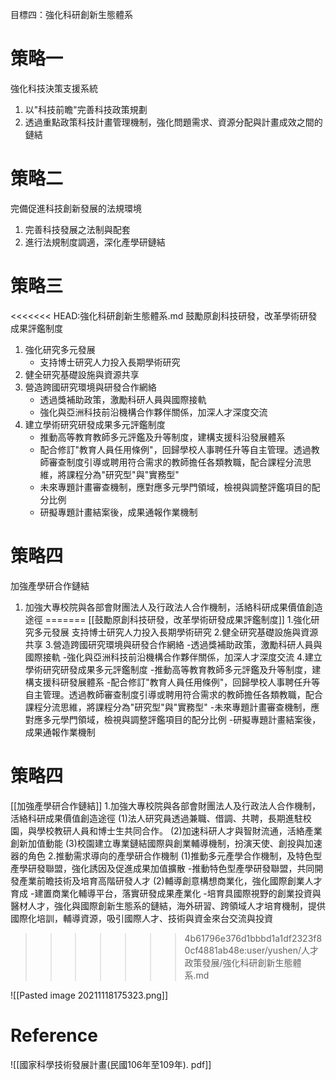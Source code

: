 目標四：強化科研創新生態體系

# 策略一
強化科技決策支援系統
1. 以"科技前瞻"完善科技政策規劃
2. 透過重點政策科技計畫管理機制，強化問題需求、資源分配與計畫成效之間的鏈結

 # 策略二
 完備促進科技創新發展的法規環境
 1. 完善科技發展之法制與配套
 2. 進行法規制度調適，深化產學研鏈結
 
 # 策略三
<<<<<<< HEAD:強化科研創新生態體系.md
 鼓勵原創科技研發，改革學術研發成果評鑑制度
 1. 強化研究多元發展
	 - 支持博士研究人力投入長期學術研究
2. 健全研究基礎設施與資源共享
3. 營造跨國研究環境與研發合作網絡
	- 透過獎補助政策，激勵科研人員與國際接軌
	- 強化與亞洲科技前沿機構合作夥伴關係，加深人才深度交流
4. 建立學術研究研發成果多元評鑑制度
	- 推動高等教育教師多元評鑑及升等制度，建構支援科沿發展體系
	- 配合修訂"教育人員任用條例"，回歸學校人事聘任升等自主管理。透過教師審查制度引導或聘用符合需求的教師擔任各類教職，配合課程分流思維，將課程分為"研究型"與"實務型"
	- 未來專題計畫審查機制，應對應多元學門領域，檢視與調整評鑑項目的配分比例
	- 研擬專題計畫結案後，成果通報作業機制

# 策略四
加強產學研合作鏈結
1. 加強大專校院與各部會財團法人及行政法人合作機制，活絡科研成果價值創造途徑
=======
 [[鼓勵原創科技研發，改革學術研發成果評鑑制度]]
 1.強化研究多元發展
 支持博士研究人力投入長期學術研究
2.健全研究基礎設施與資源共享
3.營造跨國研究環境與研發合作網絡
-透過獎補助政策，激勵科研人員與國際接軌
-強化與亞洲科技前沿機構合作夥伴關係，加深人才深度交流
4.建立學術研究研發成果多元評鑑制度
-推動高等教育教師多元評鑑及升等制度，建構支援科研發展體系
-配合修訂"教育人員任用條例"，回歸學校人事聘任升等自主管理。透過教師審查制度引導或聘用符合需求的教師擔任各類教職，配合課程分流思維，將課程分為"研究型"與"實務型"
-未來專題計畫審查機制，應對應多元學門領域，檢視與調整評鑑項目的配分比例
-研擬專題計畫結案後，成果通報作業機制

# 策略四
[[加強產學研合作鏈結]]
1.加強大專校院與各部會財團法人及行政法人合作機制，活絡科研成果價值創造途徑
(1)法人研究員透過兼職、借調、共聘，長期進駐校園，與學校教研人員和博士生共同合作。
(2)加速科研人才與智財流通，活絡產業創新加值動能
(3)校園建立專業鏈結國際與創業輔導機制，扮演天使、創投與加速器的角色
2.推動需求導向的產學研合作機制
(1)推動多元產學合作機制，及特色型產學研發聯盟，強化誘因及促進成果加值擴散
-推動特色型產學研發聯盟，共同開發產業前瞻技術及培育高階研發人才
(2)輔導創意構想商業化，強化國際創業人才育成
-建置商業化輔導平台，落實研發成果產業化
-培育具國際視野的創業投資與醫材人才，強化與國際創新生態系的鏈結，海外研習、跨領域人才培育機制，提供國際化培訓，輔導資源，吸引國際人才、技術與資金來台交流與投資
>>>>>>> 4b61796e376d1bbbd1a1df2323f80cf4881ab48e:user/yushen/人才政策發展/強化科研創新生態體系.md

![[Pasted image 20211118175323.png]]




# Reference
![[國家科學技術發展計畫(民國106年至109年). pdf]]